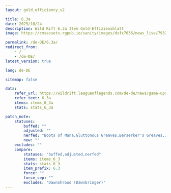 ```yaml
---
layout: gold_efficiency_v2

title: 6.3a
date: 2025/10/24
description: Wild Rift 6.3a Item Gold-Effizienzblatt
image: https://cmsassets.rgpub.io/sanity/images/dsfx7636/news_live/7932c0cb084597791e3d809304bfd33aec3a5466-1920x1080.jpg?w=1200&h=630&fm=webp&fit=crop&crop=center

permalink: /de-DE/6.3a/
redirect_from:
    - /
    - /de-DE/
latest_version: true

lang: de-DE

sitemap: false

data:
    refer_url: https://wildrift.leagueoflegends.com/de-de/news/game-updates/wild-rift-patch-notes-6-3a/
    refer_text: 6.3a
    items: items_6_3a
    stats: stats_6_3a

patch_note:
    statuses:
        buffed: ""
        adjusted: ""
        nerfed: "Boots of Mana,Gluttonous Greaves,Berserker's Greaves,Ionian Boots of Lucidity,Boots of Dynamism"
        new: ""
    excludes: ""
    compare:
        statuses: "buffed,adjusted,nerfed"
        items: items_6_3
        stats: stats_6_3
        item_prefix: 6.3
        force: ""
        force_sep: ""
        excludes: "Dawnshroud (Dawnbringer)"
---
```

